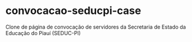 # convocacao-seducpi-case
 Clone de página de convocação de servidores da Secretaria de Estado da Educação do Piauí (SEDUC-PI)
